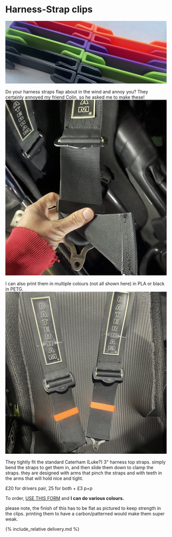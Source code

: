 # Harness-Strap clips
![clip](img/multicolour-strap.jpeg)

Do your harness straps flap about in the wind and annoy you? They certainly annoyed my friend Colin, so he asked me to make these!
![clip folded](img/fold-clip.jpeg) 

I can also print them in multiple colours (not all shown here) in PLA or black in PETG. 
![side clip](img/chest-strap.jpeg)

They tightly fit the standard Caterham (Luke?) 3" harness top straps. simply bend the straps to get them in, and then slide them down to clamp the straps. they are designed with arms that pinch the straps and with teeth in the arms that will hold nice and tight.

£20 for drivers pair, 25 for both + £3 p+p

To order,  [USE THIS FORM](https://forms.gle/DpTGsNrgPXGaVSZi8) and **I can do various colours.**

please note, the finish of this has to be flat as pictured to keep strength in the clips. printing them to have a carbon/patterned would make them super weak. 

{% include_relative delivery.md %}

